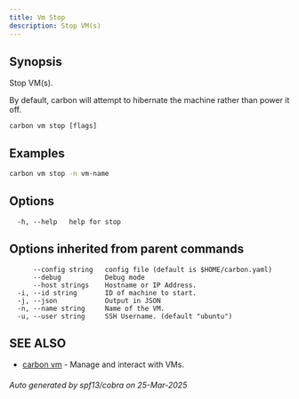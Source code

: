 ```yaml
---
title: Vm Stop
description: Stop VM(s)
---
```


## Synopsis

Stop VM(s).

By default, carbon will attempt to hibernate the machine rather than power it off.


```
carbon vm stop [flags]
```

## Examples

```bash
carbon vm stop -n vm-name
```

## Options

```
  -h, --help   help for stop
```

## Options inherited from parent commands

```
      --config string   config file (default is $HOME/carbon.yaml)
      --debug           Debug mode
      --host strings    Hostname or IP Address.
  -i, --id string       ID of machine to start.
  -j, --json            Output in JSON
  -n, --name string     Name of the VM.
  -u, --user string     SSH Username. (default "ubuntu")
```

## SEE ALSO

* [carbon vm](carbon_vm.md)	 - Manage and interact with VMs.

###### Auto generated by spf13/cobra on 25-Mar-2025
